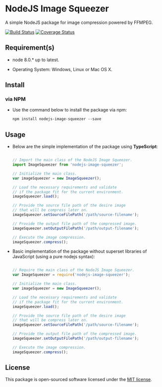 # NodeJS Image Squeezer

A simple NodeJS package for image compression powered by FFMPEG.

[![Build Status](https://img.shields.io/travis/LordDashMe/nodejs-image-squeezer/master.svg?style=flat-square)](https://travis-ci.org/LordDashMe/nodejs-image-squeezer) [![Coverage Status](https://img.shields.io/coveralls/LordDashMe/nodejs-image-squeezer/master.svg?style=flat-square)](https://coveralls.io/github/LordDashMe/nodejs-image-squeezer?branch=master)

## Requirement(s)

- node 8.0.* up to latest.

- Operating System: Windows, Linux or Mac OS X.

## Install

### via NPM

- Use the command below to install the package via npm:

  ```txt
  npm install nodejs-image-squeezer --save
  ```

## Usage

- Below are the simple implementation of the package using **TypeScript**:

  ```ts

  // Import the main class of the NodeJS Image Squeezer.
  import ImageSqueezer from 'nodejs-image-squeezer';

  // Initialize the main class.
  var imageSqueezer = new ImageSqueezer();

  // Load the necessary requirements and validate
  // if the package fit for the current environment.
  imageSqueezer.load();

  // Provide the source file path of the desire image
  // that will be compress later on.
  imageSqueezer.setSourceFilePath('/path/source-filename');

  // Provide the output file path of the compressed image.
  imageSqueezer.setOutputFilePath('/path/output-filename');

  // Execute the image compression.
  imageSqueezer.compress();
  ```

- Basic implementation of the package without superset libraries of JavaScript (using a pure nodejs syntax):

  ```js

  // Require the main class of the NodeJS Image Squeezer.
  var ImageSqueezer = require('nodejs-image-squeezer');

  // Initialize the main class.
  var imageSqueezer = new ImageSqueezer();

  // Load the necessary requirements and validate
  // if the package fit for the current environment.
  imageSqueezer.load();

  // Provide the source file path of the desire image
  // that will be compress later on.
  imageSqueezer.setSourceFilePath('/path/source-filename');

  // Provide the output file path of the compressed image.
  imageSqueezer.setOutputFilePath('/path/output-filename');

  // Execute the image compression.
  imageSqueezer.compress();
  ```

## License

This package is open-sourced software licensed under the [MIT license](https://opensource.org/licenses/MIT).

